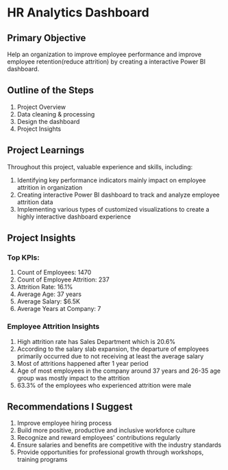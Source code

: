 # HR Analytics Dashboard

## Primary Objective

Help an organization to improve employee performance and improve employee retention(reduce attrition) by creating a interactive Power BI dashboard.

## Outline of the Steps

1. Project Overview
2. Data cleaning & processing
3. Design the dashboard
4. Project Insights

## Project Learnings

Throughout this project, valuable experience and skills, including:

1. Identifying key performance indicators mainly impact on employee attrition in organization
2. Creating interactive Power BI dashboard to track and analyze employee attrition data
3. Implementing various types of customized visualizations to create a highly interactive dashboard experience

## Project Insights

### Top KPIs:

1. Count of Employees: 1470
2. Count of Employee Attrition: 237
3. Attrition Rate: 16.1%
4. Average Age: 37 years
5. Average Salary: $6.5K
6. Average Years at Company: 7

### Employee Attrition Insights

1. High attrition rate has Sales Department which is 20.6%
2. According to the salary slab expansion, the departure of employees primarily occurred due to not receiving at least the average salary
3. Most of attritions happened after 1 year period
4. Age of most employees in the company around 37 years and 26-35 age group was mostly impact to the attrition
5. 63.3% of the employees who experienced attrition were male

## Recommendations I Suggest

1. Improve employee hiring process
2. Build more positive, productive and inclusive workforce culture
3. Recognize and reward employees' contributions regularly
4. Ensure salaries and benefits are competitive with the industry standards
5. Provide opportunities for professional growth through workshops, training programs

